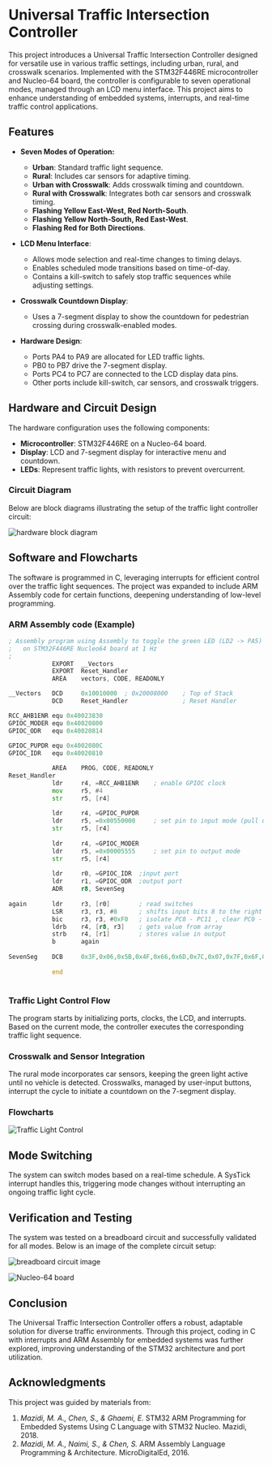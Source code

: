 # Universal Traffic Intersection Controller

This project introduces a Universal Traffic Intersection Controller designed for versatile use in various traffic settings, including urban, rural, and crosswalk scenarios. Implemented with the STM32F446RE microcontroller and Nucleo-64 board, the controller is configurable to seven operational modes, managed through an LCD menu interface. This project aims to enhance understanding of embedded systems, interrupts, and real-time traffic control applications.

## Features

- **Seven Modes of Operation:**
  - **Urban**: Standard traffic light sequence.
  - **Rural**: Includes car sensors for adaptive timing.
  - **Urban with Crosswalk**: Adds crosswalk timing and countdown.
  - **Rural with Crosswalk**: Integrates both car sensors and crosswalk timing.
  - **Flashing Yellow East-West, Red North-South**.
  - **Flashing Yellow North-South, Red East-West**.
  - **Flashing Red for Both Directions**.

- **LCD Menu Interface**:
  - Allows mode selection and real-time changes to timing delays.
  - Enables scheduled mode transitions based on time-of-day.
  - Contains a kill-switch to safely stop traffic sequences while adjusting settings.

- **Crosswalk Countdown Display**:
  - Uses a 7-segment display to show the countdown for pedestrian crossing during crosswalk-enabled modes.

- **Hardware Design**:
  - Ports PA4 to PA9 are allocated for LED traffic lights.
  - PB0 to PB7 drive the 7-segment display.
  - Ports PC4 to PC7 are connected to the LCD display data pins.
  - Other ports include kill-switch, car sensors, and crosswalk triggers.

## Hardware and Circuit Design

The hardware configuration uses the following components:
- **Microcontroller**: STM32F446RE on a Nucleo-64 board.
- **Display**: LCD and 7-segment display for interactive menu and countdown.
- **LEDs**: Represent traffic lights, with resistors to prevent overcurrent.

### Circuit Diagram
Below are block diagrams illustrating the setup of the traffic light controller circuit:


![hardware block diagram]()

## Software and Flowcharts

The software is programmed in C, leveraging interrupts for efficient control over the traffic light sequences. The project was expanded to include ARM Assembly code for certain functions, deepening understanding of low-level programming.

### ARM Assembly code (Example)

```asm
; Assembly program using Assembly to toggle the green LED (LD2 -> PA5)
;   on STM32F446RE Nucleo64 board at 1 Hz
;
            EXPORT  __Vectors
            EXPORT  Reset_Handler
            AREA    vectors, CODE, READONLY

__Vectors   DCD     0x10010000  ; 0x20008000    ; Top of Stack
            DCD     Reset_Handler               ; Reset Handler

RCC_AHB1ENR equ 0x40023830
GPIOC_MODER equ 0x40020800
GPIOC_ODR   equ 0x40020814
	
GPIOC_PUPDR equ 0x4002080C
GPIOC_IDR   equ 0x40020810

            AREA    PROG, CODE, READONLY
Reset_Handler
            ldr     r4, =RCC_AHB1ENR    ; enable GPIOC clock
			mov	    r5, #4
            str     r5, [r4]
            
            ldr     r4, =GPIOC_PUPDR    
            ldr     r5, =0x00550000    	; set pin to input mode (pull up resistor)		  PC 8 - 11 
            str     r5, [r4]
			
			ldr		r4, =GPIOC_MODER
			ldr		r5, =0x00005555		; set pin to output mode 		PC 0 - 7
			str		r5, [r4]
			
			ldr 	r0, =GPIOC_IDR	;input port
			ldr		r1, =GPIOC_ODR	;output port
			ADR		r8, SevenSeg
			
again		ldr 	r3, [r0] 		; read switches
			LSR		r3, r3, #8		; shifts input bits 8 to the right
			bic 	r3, r3, #0xF0	; isolate PC8 - PC11 , clear PC0 - PC7
			ldrb 	r4, [r8, r3]	; gets value from array
			strb 	r4, [r1]		; stores value in output
			b		again		
			
SevenSeg 	DCB 	0x3F,0x06,0x5B,0x4F,0x66,0x6D,0x7C,0x07,0x7F,0x6F,0x77,0x7C,0x39,0x5E,0x79,0x71
			
			end
			
```

### Traffic Light Control Flow
The program starts by initializing ports, clocks, the LCD, and interrupts. Based on the current mode, the controller executes the corresponding traffic light sequence.

### Crosswalk and Sensor Integration
The rural mode incorporates car sensors, keeping the green light active until no vehicle is detected. Crosswalks, managed by user-input buttons, interrupt the cycle to initiate a countdown on the 7-segment display.

### Flowcharts

![Traffic Light Control]()

## Mode Switching

The system can switch modes based on a real-time schedule. A SysTick interrupt handles this, triggering mode changes without interrupting an ongoing traffic light cycle.

## Verification and Testing

The system was tested on a breadboard circuit and successfully validated for all modes. Below is an image of the complete circuit setup:

![breadboard circuit image]()

![Nucleo-64 board]()

## Conclusion

The Universal Traffic Intersection Controller offers a robust, adaptable solution for diverse traffic environments. Through this project, coding in C with interrupts and ARM Assembly for embedded systems was further explored, improving understanding of the STM32 architecture and port utilization.

## Acknowledgments

This project was guided by materials from:

1. *Mazidi, M. A., Chen, S., & Ghaemi, E.* STM32 ARM Programming for Embedded Systems Using C Language with STM32 Nucleo. Mazidi, 2018.
2. *Mazidi, M. A., Naimi, S., & Chen, S.* ARM Assembly Language Programming & Architecture. MicroDigitalEd, 2016.
